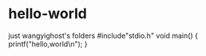 # hello-world
just wangyighost's folders
#include"stdio.h"
void main()
{
printf("hello,world\n");
}
